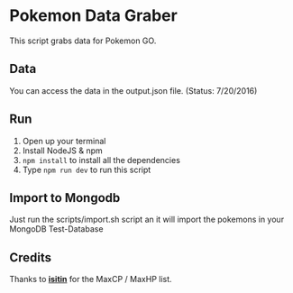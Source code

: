 # Pokemon Data Graber

This script grabs data for Pokemon GO.

## Data
You can access the data in the output.json file. (Status: 7/20/2016)

## Run
1. Open up your terminal
1. Install NodeJS & npm
1. `npm install` to install all the dependencies
1. Type `npm run dev` to run this script

## Import to Mongodb
Just run the scripts/import.sh script an it will import the pokemons in your MongoDB Test-Database

## Credits

Thanks to [__isitin__](https://www.reddit.com/user/__isitin__) for the MaxCP / MaxHP list.